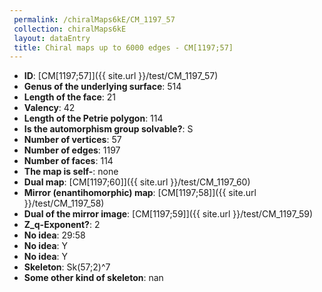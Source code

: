 ```yaml
--- 
 permalink: /chiralMaps6kE/CM_1197_57 
 collection: chiralMaps6kE
 layout: dataEntry
 title: Chiral maps up to 6000 edges - CM[1197;57]
---
```


- **ID**: [CM[1197;57]]({{ site.url }}/test/CM_1197_57)
- **Genus of the underlying surface**: 514
- **Length of the face**: 21
- **Valency**: 42
- **Length of the Petrie polygon**: 114
- **Is the automorphism group solvable?**: S
- **Number of vertices**: 57
- **Number of edges**: 1197
- **Number of faces**: 114
- **The map is self-**: none
- **Dual map**: [CM[1197;60]]({{ site.url }}/test/CM_1197_60)
- **Mirror (enantihomorphic) map**: [CM[1197;58]]({{ site.url }}/test/CM_1197_58)
- **Dual of the mirror image**: [CM[1197;59]]({{ site.url }}/test/CM_1197_59)
- **Z_q-Exponent?**: 2
- **No idea**:  29:58
- **No idea**: Y
- **No idea**: Y
- **Skeleton**: Sk(57;2)^7
- **Some other kind of skeleton**: nan
